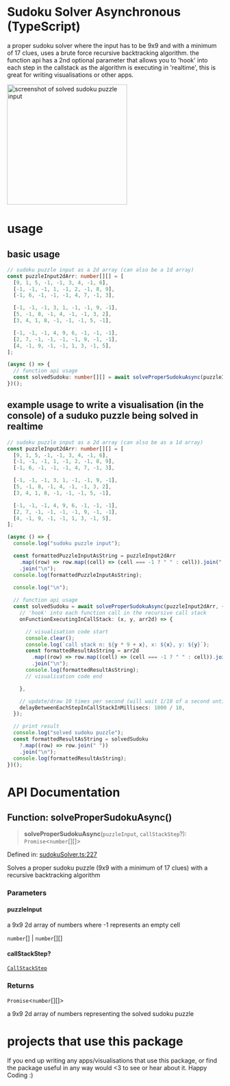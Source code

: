 # Sudoku Solver Asynchronous (TypeScript)
a proper sudoku solver where the input has to be 9x9 and with a minimum of 17 clues, uses a brute force recursive backtracking algorithm. the function api has a 2nd optional parameter that allows you to 'hook' into each step in the callstack as the algorithm is executing in 'realtime', this is great for writing visualisations or other apps. 

<img alt="screenshot of solved sudoku puzzle input" src="./realtime-console-visualisation.gif" width="280px"/>


# usage
## basic usage
``` TypeScript
// sudoku puzzle input as a 2d array (can also be a 1d array)
const puzzleInput2dArr: number[][] = [
  [9, 1, 5, -1, -1, 3, 4, -1, 6],
  [-1, -1, -1, 1, -1, 2, -1, 8, 9],
  [-1, 6, -1, -1, -1, 4, 7, -1, 3],

  [-1, -1, -1, 3, 1, -1, -1, 9, -1],
  [5, -1, 8, -1, 4, -1, -1, 3, 2],
  [3, 4, 1, 8, -1, -1, -1, 5, -1],

  [-1, -1, -1, 4, 9, 6, -1, -1, -1],
  [2, 7, -1, -1, -1, -1, 9, -1, -1],
  [4, -1, 9, -1, -1, 1, 3, -1, 5],
];

(async () => {  
  // function api usage
  const solvedSudoku: number[][] = await solveProperSudokuAsync(puzzleInput2dArr);
})();
```

## example usage to write a visualisation (in the console) of a suduko puzzle being solved in realtime

``` TypeScript
// sudoku puzzle input as a 2d array (can also be as a 1d array)
const puzzleInput2dArr: number[][] = [
  [9, 1, 5, -1, -1, 3, 4, -1, 6],
  [-1, -1, -1, 1, -1, 2, -1, 8, 9],
  [-1, 6, -1, -1, -1, 4, 7, -1, 3],

  [-1, -1, -1, 3, 1, -1, -1, 9, -1],
  [5, -1, 8, -1, 4, -1, -1, 3, 2],
  [3, 4, 1, 8, -1, -1, -1, 5, -1],

  [-1, -1, -1, 4, 9, 6, -1, -1, -1],
  [2, 7, -1, -1, -1, -1, 9, -1, -1],
  [4, -1, 9, -1, -1, 1, 3, -1, 5],
];

(async () => {
  console.log("sudoku puzzle input");

  const formattedPuzzleInputAsString = puzzleInput2dArr
    .map((row) => row.map((cell) => (cell === -1 ? " " : cell)).join(" "))
    .join("\n");
  console.log(formattedPuzzleInputAsString);

  console.log("\n");
  
  // function api usage
  const solvedSudoku = await solveProperSudokuAsync(puzzleInput2dArr, {
    // 'hook' into each function call in the recursive call stack
    onFunctionExecutingInCallStack: (x, y, arr2d) => {

      // visualisation code start
      console.clear();
      console.log(`call stack n: ${y * 9 + x}, x: ${x}, y: ${y}`);
      const formattedResultAsString = arr2d
        .map((row) => row.map((cell) => (cell === -1 ? " " : cell)).join(" "))
        .join("\n");
      console.log(formattedResultAsString);
      // visualisation code end

    },

    // update/draw 10 times per second (will wait 1/10 of a second until calling next function in recursive algorithm)
    delayBetweenEachStepInCallStackInMillisecs: 1000 / 10, 
  });

  // print result
  console.log("solved sudoku puzzle");
  const formattedResultAsString = solvedSudoku
    ?.map((row) => row.join(" "))
    .join("\n");
  console.log(formattedResultAsString);
})();
```

# API Documentation 
## Function: solveProperSudokuAsync()

> **solveProperSudokuAsync**(`puzzleInput`, `callStackStep`?): `Promise`\<`number`[][]\>

Defined in: [sudokuSolver.ts:227](https://github.com/zoolu-got-rhythm/sudoku-solver-ts/blob/ab3a63f30406e385e3d868fb3c933a955c6268e8/src/sudokuSolver.ts#L227)

Solves a proper sudoku puzzle (9x9 with a minimum of 17 clues) with a recursive backtracking algorithm

### Parameters

#### puzzleInput

a 9x9 2d array of numbers where -1 represents an empty cell

`number`[] | `number`[][]

#### callStackStep?

[`CallStackStep`](./docs/type-aliases/CallStackStep.md)

### Returns

`Promise`\<`number`[][]\>

a 9x9 2d array of numbers representing the solved sudoku puzzle

# projects that use this package
If you end up writing any apps/visualisations that use this package, or find the package useful in any way would <3 to see or hear about it. Happy Coding :)